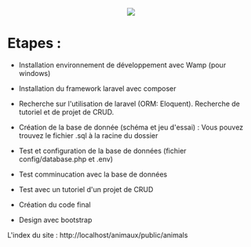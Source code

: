 <p align="center"><img src="https://laravel.com/assets/img/components/logo-laravel.svg"></p>

# Etapes :

* Installation environnement de développement avec Wamp (pour windows)

* Installation du framework laravel avec composer

* Recherche sur l'utilisation de laravel (ORM: Eloquent). Recherche de tutoriel et de projet de CRUD.

* Création de la base de donnée (schéma et jeu d'essai) : Vous pouvez trouvez le fichier .sql à la racine du dossier

* Test et configuration de la base de données (fichier config/database.php et .env)

* Test comminucation avec la base de données

* Test avec un tutoriel d'un projet de CRUD

* Création du code final

* Design avec bootstrap


L'index du site : http://localhost/animaux/public/animals
